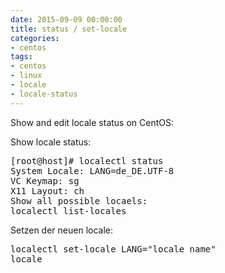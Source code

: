 ```yaml
--- 
date: 2015-09-09 00:00:00
title: status / set-locale
categories:
- centos
tags: 
- centos
- linux
- locale
- locale-status
---
```

Show and edit locale status on CentOS:

Show locale status:
<pre>[root@host]# localectl status
System Locale: LANG=de_DE.UTF-8
VC Keymap: sg
X11 Layout: ch
Show all possible locaels:
localectl list-locales
</pre>
Setzen der neuen locale:
<pre>localectl set-locale LANG="locale name"
locale</pre>